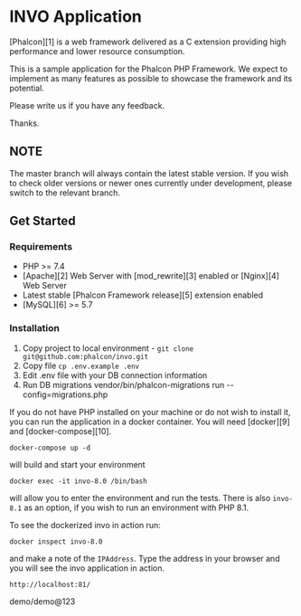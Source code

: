 # INVO Application

[Phalcon][1] is a web framework delivered as a C extension providing high
performance and lower resource consumption.

This is a sample application for the Phalcon PHP Framework. We expect to
implement as many features as possible to showcase the framework and its
potential.

Please write us if you have any feedback.

Thanks.

## NOTE

The master branch will always contain the latest stable version. If you wish
to check older versions or newer ones currently under development, please
switch to the relevant branch.

## Get Started

### Requirements

* PHP >= 7.4
* [Apache][2] Web Server with [mod_rewrite][3] enabled or [Nginx][4] Web Server
* Latest stable [Phalcon Framework release][5] extension enabled
* [MySQL][6] >= 5.7

### Installation

1. Copy project to local environment - `git clone git@github.com:phalcon/invo.git`
2. Copy file `cp .env.example .env`
3. Edit .env file with your DB connection information
4. Run DB migrations vendor/bin/phalcon-migrations run --config=migrations.php

If you do not have PHP installed on your machine or do not wish to install it, you 
can run the application in a docker container. You will need [docker][9] and [docker-compose][10].

```shell
docker-compose up -d 
```

will build and start your environment

```shell
docker exec -it invo-8.0 /bin/bash
```

will allow you to enter the environment and run the tests. There is also `invo-8.1` 
as an option, if you wish to run an environment with PHP 8.1.

To see the dockerized invo in action run:

```shell
docker inspect invo-8.0
```
and make a note of the `IPAddress`. Type the address in your browser and you 
will see the invo application in action.


```shell
http://localhost:81/
```
demo/demo@123